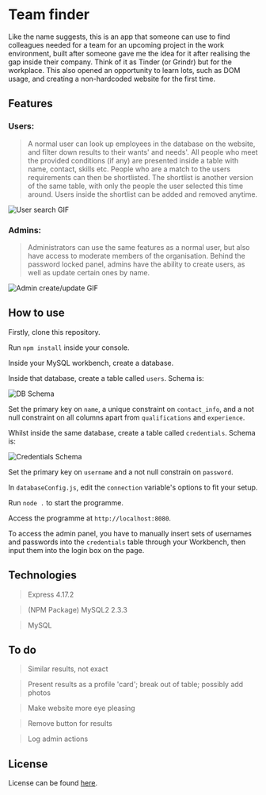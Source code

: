 # Team finder 

Like the name suggests, this is an app that someone can use to find colleagues needed for a team for an upcoming project in the work environment, built after someone gave me the idea for it after realising the gap inside their company. Think of it as Tinder (or Grindr) but for the workplace. This also opened an opportunity to learn lots, such as DOM usage, and creating a non-hardcoded website for the first time.

## Features

### Users:

> A normal user can look up employees in the database on the website, and filter down results to their wants' and needs'. All people who meet the provided conditions (if any) are presented inside a table with name, contact, skills etc. People who are a match to the users requirements can then be shortlisted. The shortlist is another version of the same table, with only the people the user selected this time around. Users inside the shortlist can be added and removed anytime.

![User search GIF](https://github.com/qtdceu/team_finder/blob/main/img/ezgif.com-gif-maker.gif)

### Admins:

> Administrators can use the same features as a normal user, but also have access to moderate members of the organisation. Behind the password locked panel, admins have the ability to create users, as well as update certain ones by name. 

![Admin create/update GIF](https://github.com/qtdceu/team_finder/blob/main/img/ezgif.com-gif-maker%20(1).gif)

## How to use

Firstly, clone this repository.

Run `npm install` inside your console.

Inside your MySQL workbench, create a database.

Inside that database, create a table called `users`. Schema is:

![DB Schema](https://github.com/qtdceu/team_finder/blob/main/img/schema.png)

Set the primary key on `name`, a unique constraint on `contact_info`, and a not null constraint on all columns apart from `qualifications` and `experience`.

Whilst inside the same database, create a table called `credentials`. Schema is: 

![Credentials Schema](https://github.com/qtdceu/team_finder/blob/main/img/credentials_schema.png)

Set the primary key on `username` and a not null constrain on `password`.

In `databaseConfig.js`, edit the `connection` variable's options to fit your setup. 

Run `node .` to start the programme. 

Access the programme at `http://localhost:8080`.

To access the admin panel, you have to manually insert sets of usernames and passwords into the `credentials` table through your Workbench, then input them into the login box on the page. 

## Technologies

> Express 4.17.2

> (NPM Package) MySQL2 2.3.3

> MySQL

## To do

> Similar results, not exact

> Present results as a profile 'card'; break out of table; possibly add photos

> Make website more eye pleasing

> Remove button for results

> Log admin actions 

## License 

License can be found [here](https://github.com/qtdceu/team_finder/blob/main/LICENSE).
